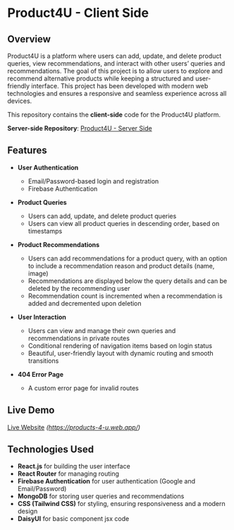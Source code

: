 # Product4U - Client Side

## Overview

Product4U is a platform where users can add, update, and delete product queries, view recommendations, and interact with other users’ queries and recommendations. The goal of this project is to allow users to explore and recommend alternative products while keeping a structured and user-friendly interface. This project has been developed with modern web technologies and ensures a responsive and seamless experience across all devices.

This repository contains the **client-side** code for the Product4U platform.

**Server-side Repository**: [Product4U - Server Side](https://github.com/RafatH0ssain/Products4U-server)

## Features

- **User Authentication**
  - Email/Password-based login and registration
  - Firebase Authentication
  
- **Product Queries**
  - Users can add, update, and delete product queries
  - Users can view all product queries in descending order, based on timestamps

- **Product Recommendations**
  - Users can add recommendations for a product query, with an option to include a recommendation reason and product details (name, image)
  - Recommendations are displayed below the query details and can be deleted by the recommending user
  - Recommendation count is incremented when a recommendation is added and decremented upon deletion
  
- **User Interaction**
  - Users can view and manage their own queries and recommendations in private routes
  - Conditional rendering of navigation items based on login status
  - Beautiful, user-friendly layout with dynamic routing and smooth transitions
  
- **404 Error Page**
  - A custom error page for invalid routes

## Live Demo

[Live Website](#) *(https://products-4-u.web.app/)*

## Technologies Used

- **React.js** for building the user interface
- **React Router** for managing routing
- **Firebase Authentication** for user authentication (Google and Email/Password)
- **MongoDB** for storing user queries and recommendations
- **CSS (Tailwind CSS)** for styling, ensuring responsiveness and a modern design
- **DaisyUI** for basic component jsx code